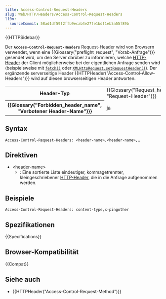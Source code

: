 ```yaml
---
title: Access-Control-Request-Headers
slug: Web/HTTP/Headers/Access-Control-Request-Headers
l10n:
  sourceCommit: 58ad1df59f2ffb9ecab4e27fe1bdf1eb5a55f89b
---
```


{{HTTPSidebar}}

Der **`Access-Control-Request-Headers`** Request-Header wird von Browsern verwendet, wenn eine {{Glossary("preflight_request", "Vorab-Anfrage")}} gesendet wird, um den Server darüber zu informieren, welche [HTTP-Header](/de/docs/Web/HTTP/Headers) der Client möglicherweise bei der eigentlichen Anfrage senden wird (beispielsweise mit [`fetch()`](/de/docs/Web/API/Window/fetch) oder [`XMLHttpRequest.setRequestHeader()`](/de/docs/Web/API/XMLHttpRequest/setRequestHeader)). Der ergänzende serverseitige Header {{HTTPHeader("Access-Control-Allow-Headers")}} wird auf diesen browserseitigen Header antworten.

<table class="properties">
  <tbody>
    <tr>
      <th scope="row">Header-Typ</th>
      <td>{{Glossary("Request_header", "Request-Header")}}</td>
    </tr>
    <tr>
      <th scope="row">{{Glossary("Forbidden_header_name", "Verbotener Header-Name")}}</th>
      <td>ja</td>
    </tr>
  </tbody>
</table>

## Syntax

```http
Access-Control-Request-Headers: <header-name>,<header-name>,…
```

## Direktiven

- \<header-name>
  - : Eine sortierte Liste eindeutiger, kommagetrennter, kleingeschriebener [HTTP-Header](/de/docs/Web/HTTP/Headers), die in die Anfrage aufgenommen werden.

## Beispiele

```http
Access-Control-Request-Headers: content-type,x-pingother
```

## Spezifikationen

{{Specifications}}

## Browser-Kompatibilität

{{Compat}}

## Siehe auch

- {{HTTPHeader("Access-Control-Request-Method")}}
